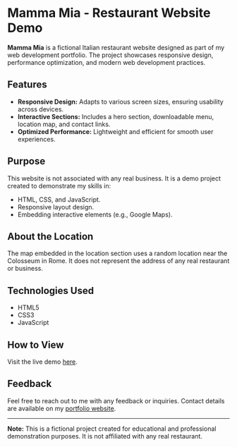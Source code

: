 # Mamma Mia - Restaurant Website Demo

**Mamma Mia** is a fictional Italian restaurant website designed as part of my web development portfolio. The project showcases responsive design, performance optimization, and modern web development practices.

## Features
- **Responsive Design:** Adapts to various screen sizes, ensuring usability across devices.
- **Interactive Sections:** Includes a hero section, downloadable menu, location map, and contact links.  
- **Optimized Performance:** Lightweight and efficient for smooth user experiences.  

## Purpose
This website is not associated with any real business. It is a demo project created to demonstrate my skills in:  
- HTML, CSS, and JavaScript.  
- Responsive layout design.  
- Embedding interactive elements (e.g., Google Maps).  

## About the Location
The map embedded in the location section uses a random location near the Colosseum in Rome. It does not represent the address of any real restaurant or business.  

## Technologies Used
- HTML5  
- CSS3 
- JavaScript  

## How to View
Visit the live demo [here](https://ch-devx.github.io/mamma-mia-demo).  

## Feedback
Feel free to reach out to me with any feedback or inquiries. Contact details are available on my [portfolio website](https://ch-devx.github.io/portfolio-webpage/).  

---

**Note:** This is a fictional project created for educational and professional demonstration purposes. It is not affiliated with any real restaurant.  
